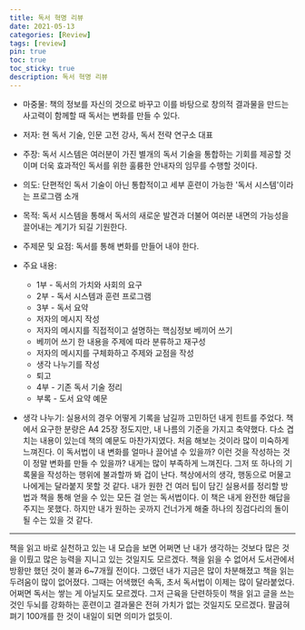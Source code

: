 ```yaml
---
title: 독서 혁명 리뷰
date: 2021-05-13
categories: [Review]
tags: [review]
pin: true
toc: true
toc_sticky: true
description: 독서 혁명 리뷰
---
```


- 마중물: 책의 정보를 자신의 것으로 바꾸고 이를 바탕으로 창의적 결과물을 만드는 사고력이 함께할 때 독서는 변화를 만들 수 있다.

- 저자: 현 독서 기술, 인문 고전 강사, 독서 전략 연구소 대표

- 주장: 독서 시스템은 여러분이 가진 별개의 독서 기술을 통합하는 기회를 제공할 것이며 더욱 효과적인 독서를 위한 훌륭한 안내자의 임무를 수행할 것이다.

- 의도: 단편적인 독서 기술이 아닌 통합적이고 세부 훈련이 가능한 '독서 시스템'이라는 프로그램 소개

- 목적: 독서 시스템을 통해서 독서의 새로운 발견과 더불어 여러분 내면의 가능성을 끌어내는 계기가 되길 기원한다.

- 주제문 및 요점: 독서를 통해 변화를 만들어 내야 한다.

- 주요 내용:
  - 1부 - 독서의 가치와 사회의 요구
  - 2부 - 독서 시스템과 훈련 프로그램
  - 3부 - 독서 요약
  - 저자의 메시지 작성
  - 저자의 메시지를 직접적이고 설명하는 핵심정보 베끼어 쓰기
  - 베끼어 쓰기 한 내용을 주제에 따라 분류하고 재구성
  - 저자의 메시지를 구체화하고 주제와 교점을 작성
  - 생각 나누기를 작성
  - 퇴고
  - 4부 - 기존 독서 기술 정리
  - 부록 - 도서 요약 예문

- 생각 나누기: 실용서의 경우 어떻게 기록을 남길까 고민하던 내게 힌트를 주었다. 책에서 요구한 분량은 A4 25장 정도지만, 내 나름의 기준을 가지고 축약했다. 다소 겹치는 내용이 있는데 책의 예문도 마찬가지였다. 처음 해보는 것이라 많이 미숙하게 느껴진다. 이 독서법이 내 변화를 얼마나 끌어낼 수 있을까? 이런 것을 작성하는 것이 정말 변화를 만들 수 있을까? 내게는 많이 부족하게 느껴진다. 그저 또 하나의 기록물을 작성하는 행위에 불과할까 봐 겁이 난다. 책상에서의 생각, 행동으로 머물고 나에게는 달라붙지 못할 것 같다.
내가 원한 건 여러 팁이 담긴 실용서를 정리할 방법과 책을 통해 얻을 수 있는 모든 걸 얻는 독서법이다. 이 책은 내게 완전한 해답을 주지는 못했다. 하지만 내가 원하는 곳까지 건너가게 해줄 하나의 징검다리의 돌이 될 수는 있을 것 같다.

***

책을 읽고 바로 실천하고 있는 내 모습을 보면 어쩌면 난 내가 생각하는 것보다 많은 것을 이뤘고 많은 능력을 지니고 있는 것일지도 모르겠다. 책을 읽을 수 없어서 도서관에서 방황만 했던 것이 불과 6~7개월 전이다. 그랬던 내가 지금은 많이 차분해졌고 책을 읽는 두려움이 많이 없어졌다. 그때는 어색했던 속독, 초서 독서법이 이제는 많이 달라붙었다. 어쩌면 독서는 쌓는 게 아닐지도 모르겠다. 그저 근육을 단련하듯이 책을 읽고 글을 쓰는 것인 두뇌를 강화하는 훈련이고 결과물은 전혀 가치가 없는 것일지도 모르겠다. 팔굽혀펴기 100개를 한 것이 내일이 되면 의미가 없듯이.
